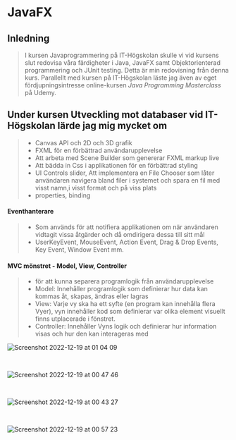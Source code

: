 # JavaFX

## Inledning

> I kursen Javaprogrammering på IT-Högskolan skulle vi vid kursens slut redovisa våra färdigheter i Java, JavaFX samt Objektorienterad programmering och JUnit testing. Detta är min redovisning från denna kurs. Parallellt med kursen på IT-Högskolan läste jag även av eget fördjupningsintresse online-kursen *Java Programming Masterclass* på Udemy.

## Under kursen Utveckling mot databaser vid IT-Högskolan lärde jag mig mycket om

> - Canvas API och 2D och 3D grafik
> - FXML för en förbättrad användarupplevelse
> - Att arbeta med Scene Builder som genererar FXML markup live
> - Att bädda in Css i applikationen för en förbättrad styling
> - UI Controls slider,
> Att implementera en File Chooser som låter användaren navigera bland filer i systemet och spara en fil med visst namn,i visst format och på viss plats
> - properties, binding
#### Eventhanterare 
> - Som används för att notifiera applikationen om när användaren vidtagit vissa åtgärder och då omdirigera dessa till sitt mål
> - UserKeyEvent, MouseEvent, Action Event, Drag & Drop Events, Key Event, Window Event mm.
#### MVC mönstret - Model, View, Controller
> - för att kunna separera programlogik från användarupplevelse
> - Model: Innehåller programlogik som definierar hur data kan kommas åt, skapas, ändras eller lagras
> - View: Varje vy ska ha ett syfte (en program kan innehålla flera Vyer), vyn innehåller kod som definierar var olika element visuellt finns utplacerade i fönstret.
> - Controller: Innehåller Vyns logik och definierar hur information visas och hur den kan interageras med


![Screenshot 2022-12-19 at 01 04 09](https://user-images.githubusercontent.com/103879144/208326576-51222721-80ad-47b7-8fc4-65950c7ff0c0.png)

</br>

![Screenshot 2022-12-19 at 00 47 46](https://user-images.githubusercontent.com/103879144/208325928-97f88ad4-1d05-4a67-80f3-6b1469656726.png)

</br>

![Screenshot 2022-12-19 at 00 43 27](https://user-images.githubusercontent.com/103879144/208325979-44b7fb36-ee0f-4837-b8b2-5ba4317e1d7d.png)

</br>

![Screenshot 2022-12-19 at 00 57 23](https://user-images.githubusercontent.com/103879144/208326313-cf5a0b02-894e-44e5-b286-307e418b946c.png)


